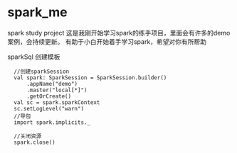 # spark_me
spark study project
这是我刚开始学习spark的练手项目，里面会有许多的demo案例，会持续更新。
有助于小白开始着手学习spark，希望对你有所帮助

sparkSql 创建模板
```
  //创建sparkSession
  val spark: SparkSession = SparkSession.builder()
      .appName("demo")
      .master("local[*]")
      .getOrCreate()
  val sc = spark.sparkContext
  sc.setLogLevel("warn")
  //导包
  import spark.implicits._

  //关闭资源
  spark.close()
```
